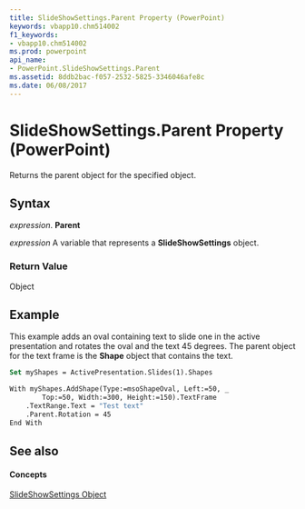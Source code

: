 ```yaml
---
title: SlideShowSettings.Parent Property (PowerPoint)
keywords: vbapp10.chm514002
f1_keywords:
- vbapp10.chm514002
ms.prod: powerpoint
api_name:
- PowerPoint.SlideShowSettings.Parent
ms.assetid: 8ddb2bac-f057-2532-5825-3346046afe8c
ms.date: 06/08/2017
---
```



# SlideShowSettings.Parent Property (PowerPoint)

Returns the parent object for the specified object.


## Syntax

 _expression_. **Parent**

 _expression_ A variable that represents a **SlideShowSettings** object.


### Return Value

Object


## Example

This example adds an oval containing text to slide one in the active presentation and rotates the oval and the text 45 degrees. The parent object for the text frame is the **Shape** object that contains the text.


```vb
Set myShapes = ActivePresentation.Slides(1).Shapes

With myShapes.AddShape(Type:=msoShapeOval, Left:=50, _
        Top:=50, Width:=300, Height:=150).TextFrame
    .TextRange.Text = "Test text"
    .Parent.Rotation = 45
End With
```


## See also


#### Concepts


[SlideShowSettings Object](slideshowsettings-object-powerpoint.md)

